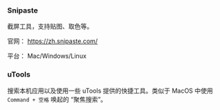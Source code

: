 ### Snipaste

截屏工具，支持贴图、取色等。

官网： https://zh.snipaste.com/

平台： Mac/Windows/Linux

### uTools

搜索本机应用以及使用一些 uTools 提供的快捷工具。类似于 MacOS 中使用 `Command + 空格` 唤起的 “聚焦搜索”。





